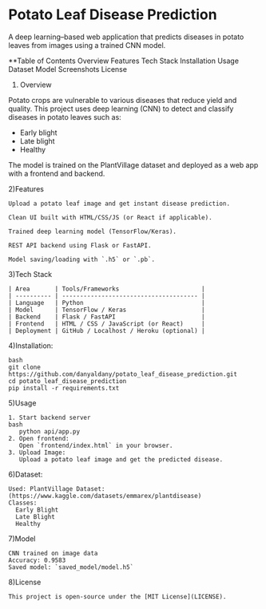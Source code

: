 # Potato Leaf Disease Prediction

A deep learning–based web application that predicts diseases in potato leaves from images using a trained CNN model.

**Table of Contents
    Overview
    Features
    Tech Stack
    Installation
    Usage
    Dataset
    Model
    Screenshots
    License

1) Overview

Potato crops are vulnerable to various diseases that reduce yield and quality. This project uses deep learning (CNN) to detect and classify diseases in potato leaves such as:

* Early blight
* Late blight
* Healthy

The model is trained on the PlantVillage dataset and deployed as a web app with a frontend and backend.


2)Features

    Upload a potato leaf image and get instant disease prediction.
    
    Clean UI built with HTML/CSS/JS (or React if applicable).
    
    Trained deep learning model (TensorFlow/Keras).
    
    REST API backend using Flask or FastAPI.
    
    Model saving/loading with `.h5` or `.pb`.
    

3)Tech Stack

    | Area       | Tools/Frameworks                       |
    | ---------- | -------------------------------------- |
    | Language   | Python                                 |
    | Model      | TensorFlow / Keras                     |
    | Backend    | Flask / FastAPI                        |
    | Frontend   | HTML / CSS / JavaScript (or React)     |
    | Deployment | GitHub / Localhost / Heroku (optional) |


4)Installation:

    bash
    git clone https://github.com/danyaldany/potato_leaf_disease_prediction.git
    cd potato_leaf_disease_prediction
    pip install -r requirements.txt

5)Usage

    1. Start backend server
    bash
       python api/app.py
    2. Open frontend:
       Open `frontend/index.html` in your browser.
    3. Upload Image:
       Upload a potato leaf image and get the predicted disease.

6)Dataset:

    Used: PlantVillage Dataset: (https://www.kaggle.com/datasets/emmarex/plantdisease)
    Classes:
      Early Blight
      Late Blight
      Healthy

7)Model

    CNN trained on image data
    Accuracy: 0.9583
    Saved model: `saved_model/model.h5`


8)License

    This project is open-source under the [MIT License](LICENSE).
